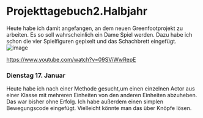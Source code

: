 # Projekttagebuch2.Halbjahr





Heute habe ich damit angefangen, an dem neuen Greenfootprojekt zu arbeiten. Es so soll wahrscheinlich ein Dame Spiel werden. Dazu habe ich schon die vier Spielfiguren gepixelt und das Schachbrett eingefügt.
![image](https://user-images.githubusercontent.com/111414678/211747398-fd8f5111-25e3-4922-9c60-048833a04172.png)

https://www.youtube.com/watch?v=09SViWwRepE

### Dienstag 17. Januar
Heute habe ich nach einer Methode gesucht,um einen einzelnen Actor aus einer Klasse mit mehreren Einheiten von den anderen Einheiten abzuheben. Das war bisher ohne Erfolg.
Ich habe außerdem einen simplen Bewegungscode eingefügt.
Vielleicht könnte man das über Knöpfe lösen.


